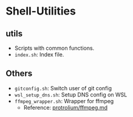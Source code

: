 # Shell-Utilities

## utils
- Scripts with common functions.
- `index.sh`: Index file.

## Others
- `gitconfig.sh`: Switch user of git config
- `wsl_setup_dns.sh`: Setup DNS config on WSL
- `ffmpeg_wrapper.sh`: Wrapper for ffmpeg
    - Reference: [protrolium/ffmpeg.md](https://gist.github.com/protrolium/e0dbd4bb0f1a396fcb55)